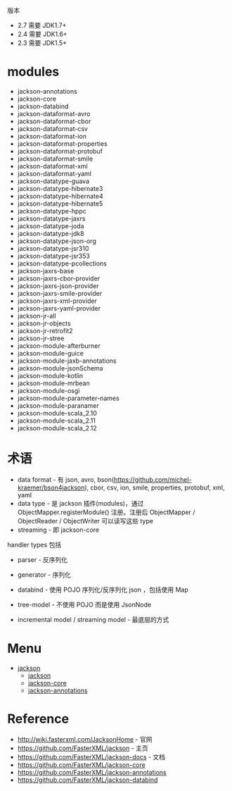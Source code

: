 版本
- 2.7 需要 JDK1.7+
- 2.4 需要 JDK1.6+
- 2.3 需要 JDK1.5+


# modules
- jackson-annotations
- jackson-core
- jackson-databind
- jackson-dataformat-avro
- jackson-dataformat-cbor
- jackson-dataformat-csv
- jackson-dataformat-ion
- jackson-dataformat-properties
- jackson-dataformat-protobuf
- jackson-dataformat-smile
- jackson-dataformat-xml
- jackson-dataformat-yaml
- jackson-datatype-guava
- jackson-datatype-hibernate3
- jackson-datatype-hibernate4
- jackson-datatype-hibernate5
- jackson-datatype-hppc
- jackson-datatype-jaxrs
- jackson-datatype-joda
- jackson-datatype-jdk8
- jackson-datatype-json-org
- jackson-datatype-jsr310
- jackson-datatype-jsr353
- jackson-datatype-pcollections
- jackson-jaxrs-base
- jackson-jaxrs-cbor-provider
- jackson-jaxrs-json-provider
- jackson-jaxrs-smile-provider
- jackson-jaxrs-xml-provider
- jackson-jaxrs-yaml-provider
- jackson-jr-all
- jackson-jr-objects
- jackson-jr-retrofit2
- jackson-jr-stree
- jackson-module-afterburner
- jackson-module-guice
- jackson-module-jaxb-annotations
- jackson-module-jsonSchema
- jackson-module-kotlin
- jackson-module-mrbean
- jackson-module-osgi
- jackson-module-parameter-names
- jackson-module-paranamer
- jackson-module-scala_2.10
- jackson-module-scala_2.11
- jackson-module-scala_2.12


# 术语
- data format - 有 json, avro, bson(https://github.com/michel-kraemer/bson4jackson), cbor, csv, ion, smile, properties, protobuf, xml, yaml
- data type - 是 jackson 插件(modules)，通过 ObjectMapper.registerModule() 注册。注册后 ObjectMapper / ObjectReader / ObjectWriter 可以读写这些 type
- streaming - 即 jackson-core


handler types 包括
- parser - 反序列化
- generator - 序列化


- databind - 使用 POJO 序列化/反序列化 json ，包括使用 Map
- tree-model - 不使用 POJO 而是使用 JsonNode
- incremental model / streaming model - 最底层的方式


# Menu
- [jackson](/jars/jackson/README.md)
  - [jackson](/jars/jackson/jackson.md)
  - [jackson-core](/jars/jackson/core.md)
  - [jackson-annotations](/jars/jackson/annotations/README.md)


# Reference
- http://wiki.fasterxml.com/JacksonHome - 官网
- https://github.com/FasterXML/jackson - 主页
- https://github.com/FasterXML/jackson-docs - 文档
- https://github.com/FasterXML/jackson-core
- https://github.com/FasterXML/jackson-annotations
- https://github.com/FasterXML/jackson-databind
